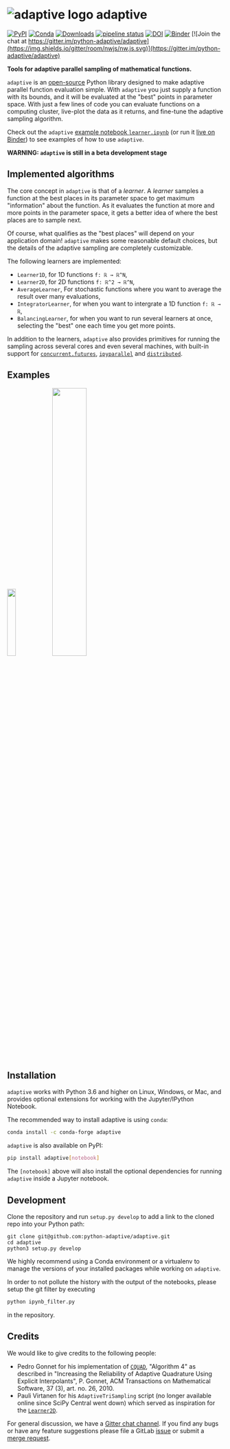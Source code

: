 # ![][logo] adaptive

[![PyPI](https://img.shields.io/pypi/v/adaptive.svg)](https://pypi.python.org/pypi/adaptive)
[![Conda](https://anaconda.org/conda-forge/adaptive/badges/installer/conda.svg)](https://anaconda.org/conda-forge/adaptive)
[![Downloads](https://anaconda.org/conda-forge/adaptive/badges/downloads.svg)](https://anaconda.org/conda-forge/adaptive)
[![pipeline status](https://gitlab.kwant-project.org/qt/adaptive/badges/master/pipeline.svg)](https://gitlab.kwant-project.org/qt/adaptive/pipelines)
[![DOI](https://zenodo.org/badge/113714660.svg)](https://zenodo.org/badge/latestdoi/113714660)
[![Binder](https://mybinder.org/badge.svg)](https://mybinder.org/v2/gh/python-adaptive/adaptive/master?filepath=learner.ipynb)
[![Join the chat at https://gitter.im/python-adaptive/adaptive](https://img.shields.io/gitter/room/nwjs/nw.js.svg)](https://gitter.im/python-adaptive/adaptive)

**Tools for adaptive parallel sampling of mathematical functions.**

`adaptive` is an [open-source](LICENSE) Python library designed to make adaptive parallel function evaluation simple.
With `adaptive` you just supply a function with its bounds, and it will be evaluated at the "best" points in parameter space.
With just a few lines of code you can evaluate functions on a computing cluster, live-plot the data as it returns, and fine-tune the adaptive sampling algorithm.

Check out the `adaptive` [example notebook `learner.ipynb`](learner.ipynb) (or run it [live on Binder](https://mybinder.org/v2/gh/python-adaptive/adaptive/master?filepath=learner.ipynb)) to see examples of how to use `adaptive`.


**WARNING: `adaptive` is still in a beta development stage**


## Implemented algorithms
The core concept in `adaptive` is that of a *learner*. A *learner* samples
a function at the best places in its parameter space to get maximum
"information" about the function. As it evaluates the function
at more and more points in the parameter space, it gets a better idea of where
the best places are to sample next.

Of course, what qualifies as the "best places" will depend on your application domain!
`adaptive` makes some reasonable default choices, but the details of the adaptive
sampling are completely customizable.


The following learners are implemented:
* `Learner1D`, for 1D functions `f: ℝ → ℝ^N`,
* `Learner2D`, for 2D functions `f: ℝ^2 → ℝ^N`,
* `AverageLearner`, For stochastic functions where you want to average the result over many evaluations,
* `IntegratorLearner`, for when you want to intergrate a 1D function `f: ℝ → ℝ`,
* `BalancingLearner`, for when you want to run several learners at once, selecting the "best" one each time you get more points.

In addition to the learners, `adaptive` also provides primitives for running
the sampling across several cores and even several machines, with built-in support
for [`concurrent.futures`](https://docs.python.org/3/library/concurrent.futures.html),
[`ipyparallel`](https://ipyparallel.readthedocs.io/en/latest/)
and [`distributed`](https://distributed.readthedocs.io/en/latest/).


## Examples
<img src="https://user-images.githubusercontent.com/6897215/38739170-6ac7c014-3f34-11e8-9e8f-93b3a3a3d61b.gif" width='20%'> </img>
<img src="https://user-images.githubusercontent.com/6897215/35219611-ac8b2122-ff73-11e7-9332-adffab64a8ce.gif" width='40%'> </img>


## Installation
`adaptive` works with Python 3.6 and higher on Linux, Windows, or Mac, and provides optional extensions for working with the Jupyter/IPython Notebook.

The recommended way to install adaptive is using `conda`:
```bash
conda install -c conda-forge adaptive
```

`adaptive` is also available on PyPI:
```bash
pip install adaptive[notebook]
```

The `[notebook]` above will also install the optional dependencies for running `adaptive` inside
a Jupyter notebook.


## Development
Clone the repository and run `setup.py develop` to add a link to the cloned repo into your
Python path:
```
git clone git@github.com:python-adaptive/adaptive.git
cd adaptive
python3 setup.py develop
```

We highly recommend using a Conda environment or a virtualenv to manage the versions of your installed
packages while working on `adaptive`.

In order to not pollute the history with the output of the notebooks, please setup the git filter by executing

```bash
python ipynb_filter.py
```

in the repository.


## Credits
We would like to give credits to the following people:
- Pedro Gonnet for his implementation of [`CQUAD`](https://www.gnu.org/software/gsl/manual/html_node/CQUAD-doubly_002dadaptive-integration.html), "Algorithm 4" as described in "Increasing the Reliability of Adaptive Quadrature Using Explicit Interpolants", P. Gonnet, ACM Transactions on Mathematical Software, 37 (3), art. no. 26, 2010.
- Pauli Virtanen for his `AdaptiveTriSampling` script (no longer available online since SciPy Central went down) which served as inspiration for the [`Learner2D`](adaptive/learner/learner2D.py).

For general discussion, we have a [Gitter chat channel](https://gitter.im/python-adaptive/adaptive). If you find any bugs or have any feature suggestions please file a GitLab [issue](https://gitlab.kwant-project.org/qt/adaptive/issues/new?issue) or submit a [merge request](https://gitlab.kwant-project.org/qt/adaptive/merge_requests).

[logo]: https://gitlab.kwant-project.org/qt/adaptive/uploads/d20444093920a4a0499e165b5061d952/logo.png "adaptive logo"
